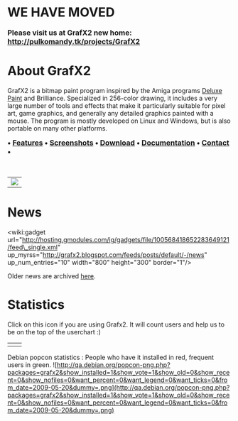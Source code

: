 # WE HAVE MOVED #
<font size='3'><b>Please visit us at GrafX2 new home: <a href='http://pulkomandy.tk/projects/GrafX2'>http://pulkomandy.tk/projects/GrafX2</a></b></font>

# About GrafX2 #

GrafX2 is a bitmap paint program inspired by the Amiga programs [Deluxe Paint](http://en.wikipedia.org/wiki/Deluxe_Paint) and Brilliance. Specialized in 256-color drawing, it includes a very large number of
tools and effects that make it particularly suitable for pixel art,
game graphics, and generally any detailed graphics painted with a
mouse.
The program is mostly developed on Linux and Windows, but is also
portable on many other platforms.

<font size='3'><b>
• <a href='KeyFeatures.md'>Features</a> • <a href='gallery.md'>Screenshots</a> • <a href='Downloads.md'>Download</a> • <a href='WikiIndex.md'>Documentation</a> • <a href='Contact.md'>Contact</a> •<br>
</b></font>

<table border='0'><tr>
<td><img src='http://grafx2.googlecode.com/svn/wiki/pictures/sshot_svn1398.png' /></td>
<a href='Hidden comment: <td>http://grafx2.googlecode.com/svn/wiki/pictures/sshot_svn1653.gif

Unknown end tag for </td>

'></a><br>
</tr></table>

<a href='Hidden comment: http://grafx2.googlecode.com/svn/wiki/pictures/sshot_svn693.gif'></a>

# News #

<wiki:gadget url="http://hosting.gmodules.com/ig/gadgets/file/100568418652283649121/feed\_single.xml" up\_myrss="http://grafx2.blogspot.com/feeds/posts/default/-/news" up\_num\_entries="10" width="800" height="300" border="1"/>

Older news are archived [here](OldNews.md).

# Statistics #

Click on this icon if you are using Grafx2. It will count users and help us to be on the top of the userchart :)
<table border='0'><tr>
<td><wiki:gadget url="http://www.ohloh.net/p/20026/widgets/project_users.xml?style=blue" border="0" width="90" /></td>
<td><wiki:gadget url="http://www.ohloh.net/p/20026/widgets/project_basic_stats.xml" height="220"  border="1" /></td>
</tr></table>

<a href='Hidden comment: 
'></a>
Debian popcon statistics : People who have it installed in red, frequent users in green.
![http://qa.debian.org/popcon-png.php?packages=grafx2&show_installed=1&show_vote=1&show_old=0&show_recent=0&show_nofiles=0&want_percent=0&want_legend=0&want_ticks=0&from_date=2009-05-20&dummy=.png](http://qa.debian.org/popcon-png.php?packages=grafx2&show_installed=1&show_vote=1&show_old=0&show_recent=0&show_nofiles=0&want_percent=0&want_legend=0&want_ticks=0&from_date=2009-05-20&dummy=.png)